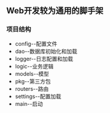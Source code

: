 ## Web开发较为通用的脚手架

### 项目结构

+ config--配置文件
+ dao--数据库初始化和加载
+ logger--日志配置和加载
+ logic--业务逻辑
+ models--模型
+ pkg--第三方包
+ routers--路由
+ settings--配置加载
+ main--启动